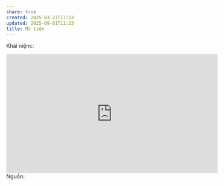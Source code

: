 ```yaml
---
share: true
created: 2025-03-27T17:13
updated: 2025-09-01T11:23
title: Mở tiệm
---
```

Khái niệm:: 
<iframe width="560" height="315" src="https://www.youtube.com/embed/D7DfFaJw8AA?si=uwqHc9Yt_4bU16mC" title="YouTube video player" frameborder="0" allow="accelerometer; autoplay; clipboard-write; encrypted-media; gyroscope; picture-in-picture; web-share" referrerpolicy="strict-origin-when-cross-origin" allowfullscreen></iframe>
Nguồn:: 
